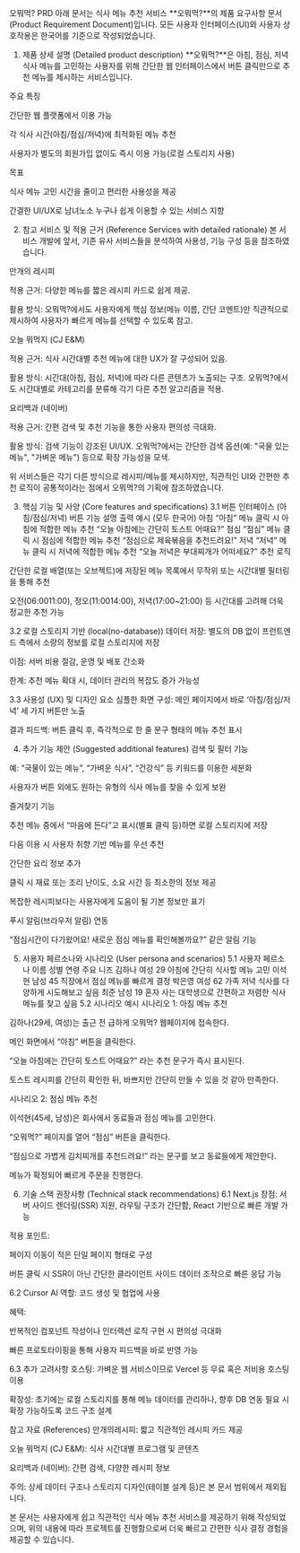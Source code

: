 오뭐먹? PRD
아래 문서는 식사 메뉴 추천 서비스 **오뭐먹?**의 제품 요구사항 문서(Product Requirement Document)입니다. 모든 사용자 인터페이스(UI)와 사용자 상호작용은 한국어를 기준으로 작성되었습니다.

1. 제품 상세 설명 (Detailed product description)
**오뭐먹?**은 아침, 점심, 저녁 식사 메뉴를 고민하는 사용자를 위해 간단한 웹 인터페이스에서 버튼 클릭만으로 추천 메뉴를 제시하는 서비스입니다.

주요 특징

간단한 웹 플랫폼에서 이용 가능

각 식사 시간(아침/점심/저녁)에 최적화된 메뉴 추천

사용자가 별도의 회원가입 없이도 즉시 이용 가능(로컬 스토리지 사용)

목표

식사 메뉴 고민 시간을 줄이고 편리한 사용성을 제공

간결한 UI/UX로 남녀노소 누구나 쉽게 이용할 수 있는 서비스 지향

2. 참고 서비스 및 적용 근거 (Reference Services with detailed rationale)
본 서비스 개발에 앞서, 기존 유사 서비스들을 분석하여 사용성, 기능 구성 등을 참조하였습니다.

만개의 레시피

적용 근거: 다양한 메뉴를 짧은 레시피 카드로 쉽게 제공.

활용 방식: 오뭐먹?에서도 사용자에게 핵심 정보(메뉴 이름, 간단 코멘트)만 직관적으로 제시하여 사용자가 빠르게 메뉴를 선택할 수 있도록 참고.

오늘 뭐먹지 (CJ E&M)

적용 근거: 식사 시간대별 추천 메뉴에 대한 UX가 잘 구성되어 있음.

활용 방식: 시간대(아침, 점심, 저녁)에 따라 다른 콘텐츠가 노출되는 구조. 오뭐먹?에서도 시간대별로 카테고리를 분류해 각기 다른 추천 알고리즘을 적용.

요리백과 (네이버)

적용 근거: 간편 검색 및 추천 기능을 통한 사용자 편의성 극대화.

활용 방식: 검색 기능이 강조된 UI/UX. 오뭐먹?에서는 간단한 검색 옵션(예: "국물 있는 메뉴", "가벼운 메뉴") 등으로 확장 가능성을 모색.

위 서비스들은 각기 다른 방식으로 레시피/메뉴를 제시하지만, 직관적인 UI와 간편한 추천 로직이 공통적이라는 점에서 오뭐먹?의 기획에 참조하였습니다.

3. 핵심 기능 및 사양 (Core features and specifications)
3.1 버튼 인터페이스 (아침/점심/저녁)
버튼	기능 설명	출력 예시 (모두 한국어)
아침	“아침” 메뉴 클릭 시 아침에 적합한 메뉴 추천	“오늘 아침에는 간단히 토스트 어때요?”
점심	“점심” 메뉴 클릭 시 점심에 적합한 메뉴 추천	“점심으로 제육볶음을 추천드려요!”
저녁	“저녁” 메뉴 클릭 시 저녁에 적합한 메뉴 추천	“오늘 저녁은 부대찌개가 어떠세요?”
추천 로직

간단한 로컬 배열(또는 오브젝트)에 저장된 메뉴 목록에서 무작위 또는 시간대별 필터링을 통해 추천

오전(06:0011:00), 정오(11:0014:00), 저녁(17:00~21:00) 등 시간대를 고려해 더욱 정교한 추천 가능

3.2 로컬 스토리지 기반 (local(no-database))
데이터 저장: 별도의 DB 없이 프런트엔드 측에서 소량의 정보를 로컬 스토리지에 저장

이점: 서버 비용 절감, 운영 및 배포 간소화

한계: 추천 메뉴 확대 시, 데이터 관리의 복잡도 증가 가능성

3.3 사용성 (UX) 및 디자인 요소
심플한 화면 구성: 메인 페이지에서 바로 ‘아침/점심/저녁’ 세 가지 버튼만 노출

결과 피드백: 버튼 클릭 후, 즉각적으로 한 줄 문구 형태의 메뉴 추천 표시

4. 추가 기능 제안 (Suggested additional features)
검색 및 필터 기능

예: “국물이 있는 메뉴”, “가벼운 식사”, “건강식” 등 키워드를 이용한 세분화

사용자가 버튼 외에도 원하는 유형의 식사 메뉴를 찾을 수 있게 보완

즐겨찾기 기능

추천 메뉴 중에서 “마음에 든다”고 표시(별표 클릭 등)하면 로컬 스토리지에 저장

다음 이용 시 사용자 취향 기반 메뉴를 우선 추천

간단한 요리 정보 추가

클릭 시 재료 또는 조리 난이도, 소요 시간 등 최소한의 정보 제공

복잡한 레시피보다는 사용자에게 도움이 될 기본 정보만 표기

푸시 알림(브라우저 알림) 연동

“점심시간이 다가왔어요! 새로운 점심 메뉴를 확인해볼까요?” 같은 알림 기능

5. 사용자 페르소나와 시나리오 (User persona and scenarios)
5.1 사용자 페르소나
이름	성별	연령	주요 니즈
김하나	여성	29	아침에 간단히 식사할 메뉴 고민
이석현	남성	45	직장에서 점심 메뉴를 빠르게 결정
박은영	여성	62	가족 저녁 식사를 다양하게 시도해보고 싶음
최준	남성	19	혼자 사는 대학생으로 간편하고 저렴한 식사 메뉴를 찾고 싶음
5.2 시나리오 예시
시나리오 1: 아침 메뉴 추천

김하나(29세, 여성)는 출근 전 급하게 오뭐먹? 웹페이지에 접속한다.

메인 화면에서 “아침” 버튼을 클릭한다.

“오늘 아침에는 간단히 토스트 어때요?” 라는 추천 문구가 즉시 표시된다.

토스트 레시피를 간단히 확인한 뒤, 바쁘지만 간단히 만들 수 있을 것 같아 만족한다.

시나리오 2: 점심 메뉴 추천

이석현(45세, 남성)은 회사에서 동료들과 점심 메뉴를 고민한다.

“오뭐먹?” 페이지를 열어 “점심” 버튼을 클릭한다.

“점심으로 가볍게 김치찌개를 추천드려요!” 라는 문구를 보고 동료들에게 제안한다.

메뉴가 확정되어 빠르게 주문을 진행한다.

6. 기술 스택 권장사항 (Technical stack recommendations)
6.1 Next.js
장점: 서버 사이드 렌더링(SSR) 지원, 라우팅 구조가 간단함, React 기반으로 빠른 개발 가능

적용 포인트:

페이지 이동이 적은 단일 페이지 형태로 구성

버튼 클릭 시 SSR이 아닌 간단한 클라이언트 사이드 데이터 조작으로 빠른 응답 가능

6.2 Cursor AI
역할: 코드 생성 및 협업에 사용

혜택:

반복적인 컴포넌트 작성이나 인터랙션 로직 구현 시 편의성 극대화

빠른 프로토타이핑을 통해 사용자 피드백을 바로 반영 가능

6.3 추가 고려사항
호스팅: 가벼운 웹 서비스이므로 Vercel 등 무료 혹은 저비용 호스팅 이용

확장성: 초기에는 로컬 스토리지를 통해 메뉴 데이터를 관리하나, 향후 DB 연동 필요 시 확장 가능하도록 코드 구조 설계

참고 자료 (References)
만개의레시피: 짧고 직관적인 레시피 카드 제공

오늘 뭐먹지 (CJ E&M): 식사 시간대별 프로그램 및 콘텐츠

요리백과 (네이버): 간편 검색, 다양한 레시피 정보

주의: 상세 데이터 구조나 스토리지 디자인(테이블 설계 등)은 본 문서 범위에서 제외됩니다.

본 문서는 사용자에게 쉽고 직관적인 식사 메뉴 추천 서비스를 제공하기 위해 작성되었으며, 위의 내용에 따라 프로젝트를 진행함으로써 더욱 빠르고 간편한 식사 결정 경험을 제공할 수 있습니다.